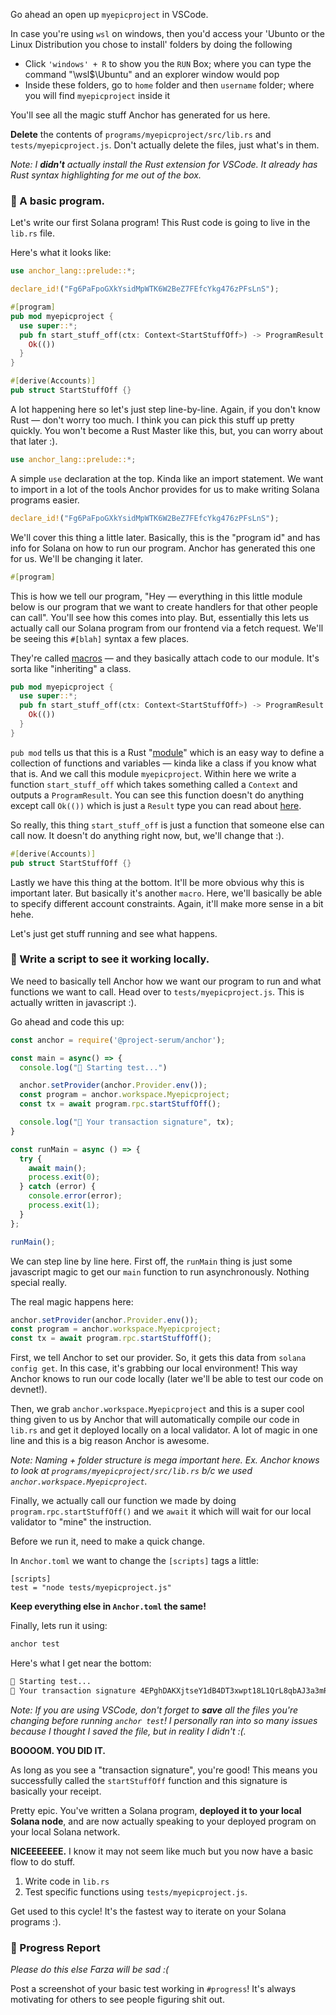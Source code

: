 Go ahead an open up `myepicproject` in VSCode.

In case you're using `wsl` on windows, then you'd access your 'Ubunto or the Linux Distribution you chose to install' folders by doing the following
- Click `'windows' + R` to show you the `RUN` Box; where you can type the command "\\wsl$\Ubuntu" and an explorer window would pop
- Inside these folders, go to `home` folder and then `username` folder; where you will find `myepicproject` inside it

You'll see all the magic stuff Anchor has generated for us here.

**Delete** the contents of `programs/myepicproject/src/lib.rs` and  `tests/myepicproject.js`. Don't actually delete the files, just what's in them.

*Note: I **didn't** actually install the Rust extension for VSCode. It already has Rust syntax highlighting for me out of the box.*

### 👶 A basic program.

Let's write our first Solana program! This Rust code is going to live in the `lib.rs` file. 

Here's what it looks like:

```rust
use anchor_lang::prelude::*;

declare_id!("Fg6PaFpoGXkYsidMpWTK6W2BeZ7FEfcYkg476zPFsLnS");

#[program]
pub mod myepicproject {
  use super::*;
  pub fn start_stuff_off(ctx: Context<StartStuffOff>) -> ProgramResult {
    Ok(())
  }
}

#[derive(Accounts)]
pub struct StartStuffOff {}
```

A lot happening here so let's just step line-by-line. Again, if you don't know Rust — don't worry too much. I think you can pick this stuff up pretty quickly. You won't become a Rust Master like this, but, you can worry about that later :).

```rust
use anchor_lang::prelude::*;
```

A simple `use` declaration at the top. Kinda like an import statement. We want to import in a lot of the tools Anchor provides for us to make writing Solana programs easier.

```rust
declare_id!("Fg6PaFpoGXkYsidMpWTK6W2BeZ7FEfcYkg476zPFsLnS");
```

We'll cover this thing a little later. Basically, this is the "program id" and has info for Solana on how to run our program. Anchor has generated this one for us. We'll be changing it later.

```rust
#[program]
```

This is how we tell our program, "Hey — everything in this little module below is our program that we want to create handlers for that other people can call". You'll see how this comes into play. But, essentially this lets us actually call our Solana program from our frontend via a fetch request. We'll be seeing this `#[blah]` syntax a few places.

They're called [macros](http://web.mit.edu/rust-lang_v1.25/arch/amd64_ubuntu1404/share/doc/rust/html/book/first-edition/macros.html) — and they basically attach code to our module. It's sorta like "inheriting" a class. 

```rust
pub mod myepicproject {
  use super::*;
  pub fn start_stuff_off(ctx: Context<StartStuffOff>) -> ProgramResult {
    Ok(())
  }
}
```

`pub mod` tells us that this is a Rust "[module](https://stevedonovan.github.io/rust-gentle-intro/4-modules.html)" which is an easy way to define a collection of functions and variables — kinda like a class if you know what that is. And we call this module `myepicproject`. Within here we write a function `start_stuff_off` which takes something called a `Context` and outputs a `ProgramResult`. You can see this function doesn't do anything except call `Ok(())` which is just a `Result` type you can read about [here](https://doc.rust-lang.org/std/result/).

So really, this thing `start_stuff_off` is just a function that someone else can call now. It doesn't do anything right now, but, we'll change that :).

```rust
#[derive(Accounts)]
pub struct StartStuffOff {}
```

Lastly we have this thing at the bottom. It'll be more obvious why this is important later. But basically it's another `macro`. Here, we'll basically be able to specify different account constraints. Again, it'll make more sense in a bit hehe.

Let's just get stuff running and see what happens.

### 💎 Write a script to see it working locally.

We need to basically tell Anchor how we want our program to run and what functions we want to call. Head over to `tests/myepicproject.js`. This is actually written in javascript :).

Go ahead and code this up:

```javascript
const anchor = require('@project-serum/anchor');

const main = async() => {
  console.log("🚀 Starting test...")

  anchor.setProvider(anchor.Provider.env());
  const program = anchor.workspace.Myepicproject;
  const tx = await program.rpc.startStuffOff();

  console.log("📝 Your transaction signature", tx);
}

const runMain = async () => {
  try {
    await main();
    process.exit(0);
  } catch (error) {
    console.error(error);
    process.exit(1);
  }
};

runMain();
```

We can step line by line here. First off, the `runMain` thing is just some javascript magic to get our `main` function to run asynchronously. Nothing special really.

The real magic happens here:

```javascript
anchor.setProvider(anchor.Provider.env());
const program = anchor.workspace.Myepicproject;
const tx = await program.rpc.startStuffOff();
```

First, we tell Anchor to set our provider. So, it gets this data from `solana config get`. In this case, it's grabbing our local environment! This way Anchor knows to run our code locally (later we'll be able to test our code on devnet!).

Then, we grab `anchor.workspace.Myepicproject` and this is a super cool thing given to us by Anchor that will automatically compile our code in `lib.rs` and get it deployed locally on a local validator. A lot of magic in one line and this is a big reason Anchor is awesome.

*Note: Naming + folder structure is mega important here. Ex. Anchor knows to look at `programs/myepicproject/src/lib.rs` b/c we used `anchor.workspace.Myepicproject`.*

Finally, we actually call our function we made by doing `program.rpc.startStuffOff()` and we `await` it which will wait for our local validator to "mine" the instruction.

Before we run it, need to make a quick change.

In `Anchor.toml` we want to change the `[scripts]` tags a little:

```
[scripts]
test = "node tests/myepicproject.js" 
```

**Keep everything else in `Anchor.toml` the same!**

Finally, lets run it using:

```bash
anchor test
```

Here's what I get near the bottom:

```bash
🚀 Starting test...
📝 Your transaction signature 4EPghDAKXjtseY1dB4DT3xwpt18L1QrL8qbAJ3a3mRaTTZURkgBuUhN3sNhppDbwJNRL75fE53ucTBytoPWNEMAx
```

*Note: If you are using VSCode, don't forget to **save** all the files you're changing before running `anchor test`! I personally ran into so many issues because I thought I saved the file, but in reality I didn't :(.*

**BOOOOM. YOU DID IT.**

As long as you see a "transaction signature", you're good! This means you successfully called the `startStuffOff` function and this signature is basically your receipt.

Pretty epic. You've written a Solana program, **deployed it to your local Solana node**, and are now actually speaking to your deployed program on your local Solana network.

**NICEEEEEEE.** I know it may not seem like much but you now have a basic flow to do stuff.

1. Write code in `lib.rs`
2. Test specific functions using `tests/myepicproject.js`.

Get used to this cycle! It's the fastest way to iterate on your Solana programs :).

### 🚨 Progress Report

*Please do this else Farza will be sad :(*

Post a screenshot of your basic test working in `#progress`! It's always motivating for others to see people figuring shit out.
